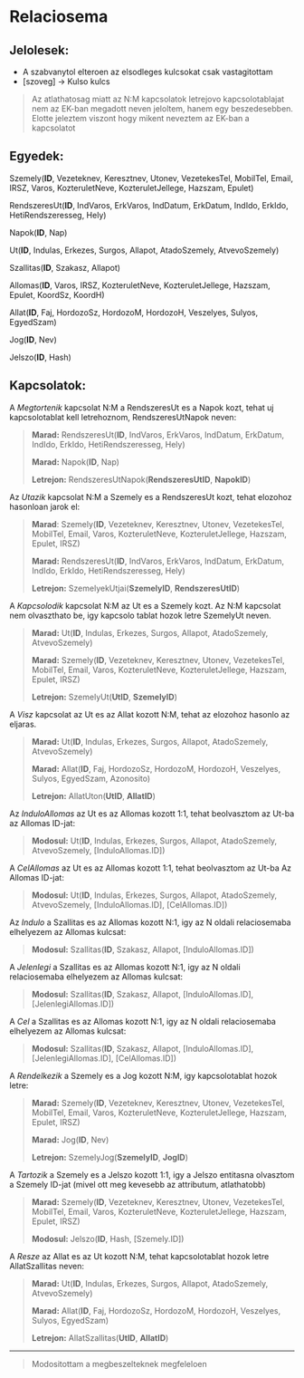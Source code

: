 # Relaciosema
## Jelolesek:
* A szabvanytol elteroen az elsodleges kulcsokat csak vastagitottam
* [szoveg] -> Kulso kulcs 

> Az atlathatosag miatt az N:M kapcsolatok letrejovo kapcsolotablajat nem az EK-ban megadott neven jeloltem, hanem egy beszedesebben. Elotte jeleztem viszont hogy mikent neveztem az EK-ban a kapcsolatot

Egyedek:
---

Szemely(__ID__, Vezeteknev, Keresztnev, Utonev, VezetekesTel, MobilTel, Email, IRSZ, Varos, KozteruletNeve, KozteruletJellege, Hazszam, Epulet)

RendszeresUt(__ID__, IndVaros, ErkVaros, IndDatum, ErkDatum, IndIdo, ErkIdo, HetiRendszeresseg, Hely)

Napok(__ID__, Nap)

Ut(__ID__, Indulas, Erkezes, Surgos, Allapot, AtadoSzemely, AtvevoSzemely)

Szallitas(__ID__, Szakasz, Allapot)

Allomas(__ID__, Varos, IRSZ, KozteruletNeve, KozteruletJellege, Hazszam, Epulet, KoordSz, KoordH)

Allat(__ID__, Faj, HordozoSz, HordozoM, HordozoH, Veszelyes, Sulyos, EgyedSzam)

Jog(__ID__, Nev)

Jelszo(__ID__, Hash)

Kapcsolatok:
---

A *Megtortenik* kapcsolat N:M a RendszeresUt es a Napok kozt, tehat uj kapcsolotablat kell letrehoznom, RendszeresUtNapok neven:

> __Marad:__ RendszeresUt(__ID__, IndVaros, ErkVaros, IndDatum, ErkDatum, IndIdo, ErkIdo, HetiRendszeresseg, Hely)
> 
> __Marad:__ Napok(__ID__, Nap)
>
> __Letrejon:__ RendszeresUtNapok(__RendszeresUtID__, __NapokID__)

Az *Utazik* kapcsolat N:M a Szemely es a RendszeresUt kozt, tehat elozohoz hasonloan jarok el:

> __Marad__: Szemely(__ID__, Vezeteknev, Keresztnev, Utonev, VezetekesTel, MobilTel, Email, Varos, KozteruletNeve, KozteruletJellege, Hazszam, Epulet, IRSZ)
> 
> __Marad:__ RendszeresUt(__ID__, IndVaros, ErkVaros, IndDatum, ErkDatum, IndIdo, ErkIdo, HetiRendszeresseg, Hely)
> 
> __Letrejon:__ SzemelyekUtjai(__SzemelyID__, __RendszeresUtID__) 

A *Kapcsolodik* kapcsolat N:M az Ut es a Szemely kozt. Az N:M kapcsolat nem olvaszthato be, igy kapcsolo tablat hozok letre SzemelyUt neven.

> __Marad:__ Ut(__ID__, Indulas, Erkezes, Surgos, Allapot, AtadoSzemely, AtvevoSzemely)
>
> __Marad:__ Szemely(__ID__, Vezeteknev, Keresztnev, Utonev, VezetekesTel, MobilTel, Email, Varos, KozteruletNeve, KozteruletJellege, Hazszam, Epulet, IRSZ)
>
> __Letrejon:__ SzemelyUt(__UtID__, __SzemelyID__)

A *Visz* kapcsolat az Ut es az Allat kozott N:M, tehat az elozohoz hasonlo az eljaras.

> __Marad:__  Ut(__ID__, Indulas, Erkezes, Surgos, Allapot, AtadoSzemely, AtvevoSzemely)
>
> __Marad:__ Allat(__ID__, Faj, HordozoSz, HordozoM, HordozoH, Veszelyes, Sulyos, EgyedSzam, Azonosito)
> 
> __Letrejon:__ AllatUton(__UtID__, __AllatID__)

Az *InduloAllomas* az Ut es az Allomas kozott 1:1, tehat beolvasztom az Ut-ba az Allomas ID-jat:

> __Modosul:__ Ut(__ID__, Indulas, Erkezes, Surgos, Allapot, AtadoSzemely, AtvevoSzemely, [InduloAllomas.ID])

A *CelAllomas* az Ut es az Allomas kozott 1:1, tehat beolvasztom az Ut-ba Az Allomas ID-jat:

> __Modosul:__ Ut(__ID__, Indulas, Erkezes, Surgos, Allapot, AtadoSzemely, AtvevoSzemely, [InduloAllomas.ID], [CelAllomas.ID])

Az *Indulo* a Szallitas es az Allomas kozott N:1, igy az N oldali relaciosemaba elhelyezem az Allomas kulcsat:

> __Modosul:__ Szallitas(__ID__, Szakasz, Allapot, [InduloAllomas.ID])

A *Jelenlegi* a Szallitas es az Allomas kozott N:1, igy az N oldali relaciosemaba elhelyezem az Allomas kulcsat:

> __Modosul:__ Szallitas(__ID__, Szakasz, Allapot, [InduloAllomas.ID], [JelenlegiAllomas.ID])

A *Cel* a Szallitas es az Allomas kozott N:1, igy az N oldali relaciosemaba elhelyezem az Allomas kulcsat:

> __Modosul:__ Szallitas(__ID__, Szakasz, Allapot, [InduloAllomas.ID], [JelenlegiAllomas.ID], [CelAllomas.ID])

A *Rendelkezik* a Szemely es a Jog kozott N:M, igy kapcsolotablat hozok letre:

> __Marad:__ Szemely(__ID__, Vezeteknev, Keresztnev, Utonev, VezetekesTel, MobilTel, Email, Varos, KozteruletNeve, KozteruletJellege, Hazszam, Epulet, IRSZ)
> 
> __Marad:__ Jog(__ID__, Nev)
>
> __Letrejon:__ SzemelyJog(__SzemelyID__, __JogID__)

A *Tartozik* a Szemely es a Jelszo kozott 1:1, igy a Jelszo entitasna olvasztom a Szemely ID-jat (mivel ott meg kevesebb az attributum, atlathatobb)

> __Marad:__ Szemely(__ID__, Vezeteknev, Keresztnev, Utonev, VezetekesTel, MobilTel, Email, Varos, KozteruletNeve, KozteruletJellege, Hazszam, Epulet, IRSZ)
>
> __Modosul:__ Jelszo(__ID__, Hash, [Szemely.ID])

A *Resze* az Allat es az Ut kozott N:M, tehat kapcsolotablat hozok letre AllatSzallitas neven:

> __Marad:__ Ut(__ID__, Indulas, Erkezes, Surgos, Allapot, AtadoSzemely, AtvevoSzemely)
>
> __Marad:__ Allat(__ID__, Faj, HordozoSz, HordozoM, HordozoH, Veszelyes, Sulyos, EgyedSzam)
> 
> __Letrejon:__ AllatSzallitas(__UtID__, __AllatID__) 

---
> Modositottam a megbeszelteknek megfeleloen









